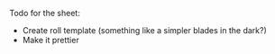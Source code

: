 Todo for the sheet:

* Create roll template (something like a simpler blades in the dark?)
* Make it prettier